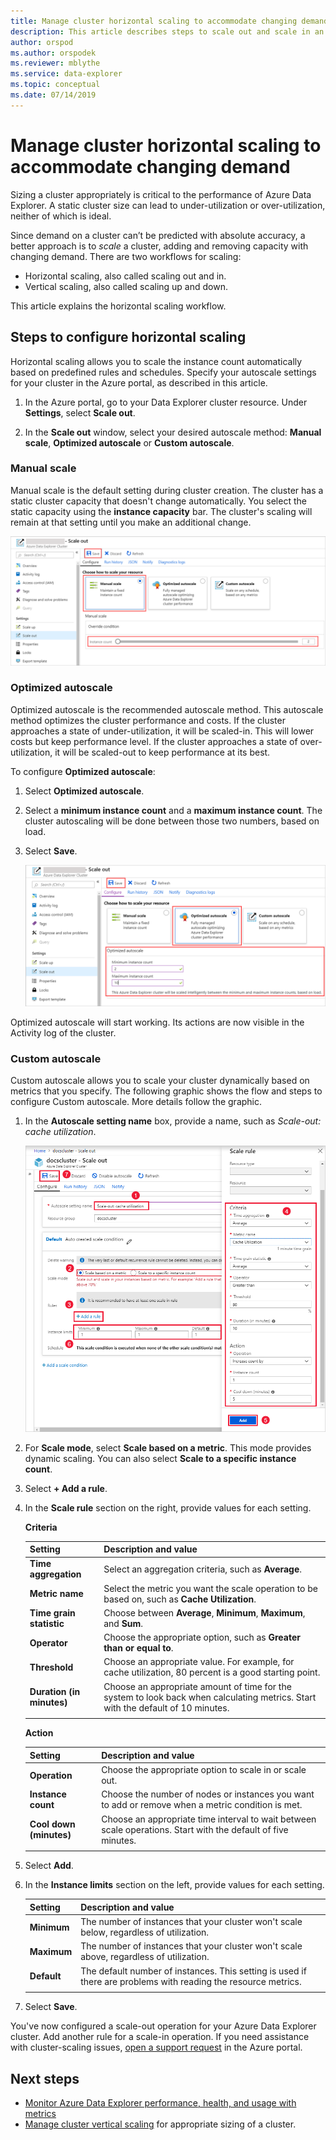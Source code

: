 ```yaml
---
title: Manage cluster horizontal scaling to accommodate changing demand
description: This article describes steps to scale out and scale in an Azure Data Explorer cluster based on changing demand.
author: orspod
ms.author: orspodek
ms.reviewer: mblythe
ms.service: data-explorer
ms.topic: conceptual
ms.date: 07/14/2019
---
```


# Manage cluster horizontal scaling to accommodate changing demand

Sizing a cluster appropriately is critical to the performance of Azure Data Explorer. A static cluster size can lead to under-utilization or over-utilization, neither of which is ideal.

Since demand on a cluster can’t be predicted with absolute accuracy, a better approach is to *scale* a cluster, adding and removing capacity with changing demand. There are two workflows for scaling: 

* Horizontal scaling, also called scaling out and in.
* Vertical scaling, also called scaling up and down.

This article explains the horizontal scaling workflow.

## Steps to configure horizontal scaling

Horizontal scaling allows you to scale the instance count automatically based on predefined rules and schedules. Specify your autoscale settings for your cluster in the Azure portal, as described in this article.

1. In the Azure portal, go to your Data Explorer cluster resource. Under **Settings**, select **Scale out**. 

2. In the **Scale out** window, select your desired autoscale method: **Manual scale**, **Optimized autoscale** or **Custom autoscale**.

### Manual scale

Manual scale is the default setting during cluster creation. The cluster has a static cluster capacity that doesn't change automatically. You select the static capacity using the **instance capacity** bar. The cluster's scaling will remain at that setting until you make an additional change.

   ![Manual scale method](media/manage-cluster-horizontal-scaling/manual-scale-method.png)

### Optimized autoscale

Optimized autoscale is the recommended autoscale method. This autoscale method optimizes the cluster performance and costs. If the cluster approaches a state of under-utilization, it will be scaled-in. This will lower costs but keep performance level. If the cluster approaches a state of over-utilization, it will be scaled-out to keep performance at its best.

To configure **Optimized autoscale**:

1. Select **Optimized autoscale**. 

1. Select a **minimum instance count** and a **maximum instance count**. The cluster autoscaling will be done between those two numbers, based on load.

1. Select **Save**.

   ![Optimized autoscale method](media/manage-cluster-horizontal-scaling/optimized-autoscale-method.png)

Optimized autoscale will start working. Its actions are now visible in the Activity log of the cluster. 

### Custom autoscale

Custom autoscale allows you to scale your cluster dynamically based on metrics that you specify. The following graphic shows the flow and steps to configure Custom autoscale. More details follow the graphic.

1. In the **Autoscale setting name** box, provide a name, such as *Scale-out: cache utilization*. 

   ![Scale rule](media/manage-cluster-horizontal-scaling/custom-autoscale-method.png)

2. For **Scale mode**, select **Scale based on a metric**. This mode provides dynamic scaling. You can also select **Scale to a specific instance count**.

3. Select **+ Add a rule**.

4. In the **Scale rule** section on the right, provide values for each setting.

    **Criteria**

    | Setting | Description and value |
    | --- | --- |
    | **Time aggregation** | Select an aggregation criteria, such as **Average**. |
    | **Metric name** | Select the metric you want the scale operation to be based on, such as **Cache Utilization**. |
    | **Time grain statistic** | Choose between **Average**, **Minimum**, **Maximum**, and **Sum**. |
    | **Operator** | Choose the appropriate option, such as **Greater than or equal to**. |
    | **Threshold** | Choose an appropriate value. For example, for cache utilization, 80 percent is a good starting point. |
    | **Duration (in minutes)** | Choose an appropriate amount of time for the system to look back when calculating metrics. Start with the default of 10 minutes. |
    |  |  |

    **Action**

    | Setting | Description and value |
    | --- | --- |
    | **Operation** | Choose the appropriate option to scale in or scale out. |
    | **Instance count** | Choose the number of nodes or instances you want to add or remove when a metric condition is met. |
    | **Cool down (minutes)** | Choose an appropriate time interval to wait between scale operations. Start with the default of five minutes. |
    |  |  |

5. Select **Add**.

6. In the **Instance limits** section on the left, provide values for each setting.

    | Setting | Description and value |
    | --- | --- |
    | **Minimum** | The number of instances that your cluster won't scale below, regardless of utilization. |
    | **Maximum** | The number of instances that your cluster won't scale above, regardless of utilization. |
    | **Default** | The default number of instances. This setting is used if there are problems with reading the resource metrics. |
    |  |  |

7. Select **Save**.

You've now configured a scale-out operation for your Azure Data Explorer cluster. Add another rule for a scale-in operation. If you need assistance with cluster-scaling issues, [open a support request](https://portal.azure.com/#blade/Microsoft_Azure_Support/HelpAndSupportBlade/overview) in the Azure portal.

## Next steps

* [Monitor Azure Data Explorer performance, health, and usage with metrics](using-metrics.md)
* [Manage cluster vertical scaling](manage-cluster-vertical-scaling.md) for appropriate sizing of a cluster.
